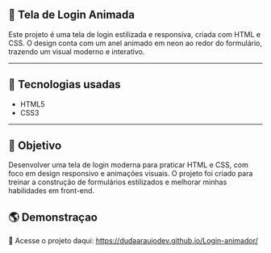 ## 🔐 Tela de Login Animada

Este projeto é uma tela de login estilizada e responsiva, criada com HTML e CSS.
O design conta com um anel animado em neon ao redor do formulário, trazendo um visual moderno e interativo.

---

## 🚀 Tecnologias usadas

- HTML5
- CSS3

---

## 🎯 Objetivo

Desenvolver uma tela de login moderna para praticar HTML e CSS, com foco em design responsivo e animações visuais.
 O projeto foi criado para treinar a construção de formulários estilizados e melhorar minhas habilidades em front-end.


##  🌎 Demonstraçao

🔗 Acesse o projeto daqui: https://dudaaraujodev.github.io/Login-animador/